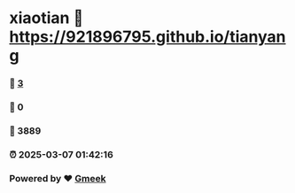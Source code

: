 # xiaotian :link: https://921896795.github.io/tianyang 
### :page_facing_up: [3](https://921896795.github.io/tianyang/tag.html) 
### :speech_balloon: 0 
### :hibiscus: 3889 
### :alarm_clock: 2025-03-07 01:42:16 
### Powered by :heart: [Gmeek](https://github.com/Meekdai/Gmeek)
